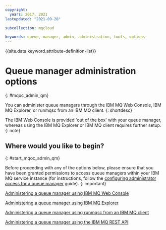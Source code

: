 ```yaml
---
copyright:
  years: 2017, 2021
lastupdated: "2021-09-28"

subcollection: mqcloud

keywords: queue, manager, admin, administration, tools, options
---
```


{{site.data.keyword.attribute-definition-list}}

# Queue manager administration options
{: #mqoc_admin_qm}

You can administer queue managers through the IBM MQ Web Console, IBM MQ Explorer, or runmqsc from an IBM MQ client.
{: shortdesc}

The IBM Web Console is provided 'out of the box' with your queue manager, whereas using the IBM MQ Explorer or IBM MQ client requires further setup.
{: note}

## Where would you like to begin?
{: #start_mqoc_admin_qm}

Before proceeding with any of the options below, please ensure that you have been granted permissions to access queue managers within your IBM MQ service instance (for instructions, follow the [configuring administrator access for a queue manager](/docs/services/mqcloud?topic=mqcloud-tut_mqoc_configure_admin_qm_access) guide). {: important}

[Administering a queue manager using IBM MQ Web Console](/docs/services/mqcloud?topic=mqcloud-mqoc_admin_mqweb)

[Administering a queue manager using IBM MQ Explorer](/docs/services/mqcloud?topic=mqcloud-mqoc_admin_mqcliexp)

[Administering a queue manager using runmqsc from an IBM MQ client](/docs/services/mqcloud?topic=mqcloud-mqoc_admin_mqcliexp)

[Administering a queue manager using the IBM MQ REST API](/docs/services/mqcloud?topic=mqcloud-mqoc_qm_rest_api#mqoc_qm_restadmin)
